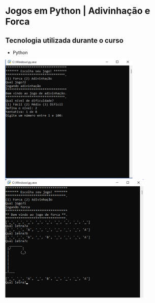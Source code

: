 # Jogos em Python | Adivinhação e Forca

## Tecnologia utilizada durante o curso
* Python

<div >
  <img width="400" heigth="400" src="__pycache__/adivinhacao.png">
  <img width="435" heigth="435" src="__pycache__/forca.png">
</div>
